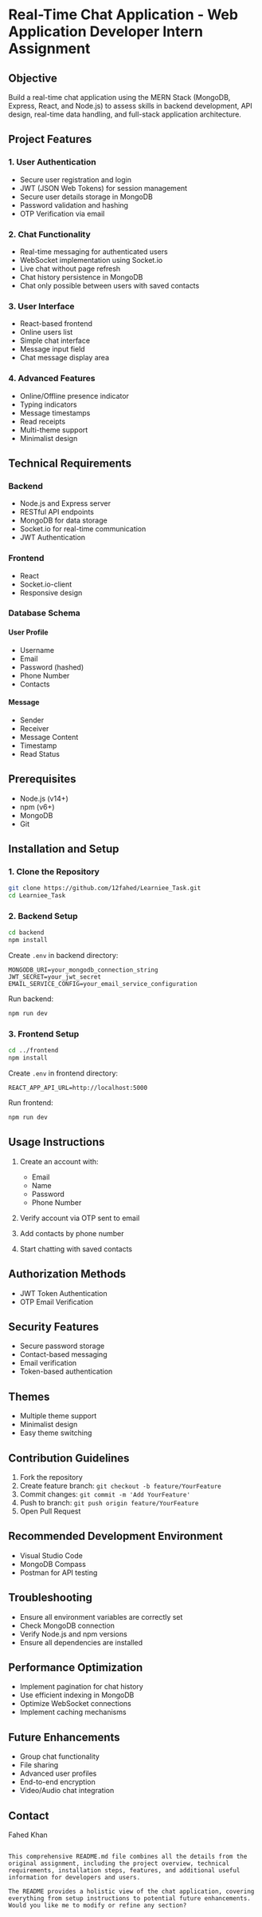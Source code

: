 # Real-Time Chat Application - Web Application Developer Intern Assignment

## Objective
Build a real-time chat application using the MERN Stack (MongoDB, Express, React, and Node.js) to assess skills in backend development, API design, real-time data handling, and full-stack application architecture.

## Project Features

### 1. User Authentication
- Secure user registration and login
- JWT (JSON Web Tokens) for session management
- Secure user details storage in MongoDB
- Password validation and hashing
- OTP Verification via email

### 2. Chat Functionality
- Real-time messaging for authenticated users
- WebSocket implementation using Socket.io
- Live chat without page refresh
- Chat history persistence in MongoDB
- Chat only possible between users with saved contacts

### 3. User Interface
- React-based frontend
- Online users list
- Simple chat interface
- Message input field
- Chat message display area

### 4. Advanced Features
- Online/Offline presence indicator
- Typing indicators
- Message timestamps
- Read receipts
- Multi-theme support
- Minimalist design

## Technical Requirements

### Backend
- Node.js and Express server
- RESTful API endpoints
- MongoDB for data storage
- Socket.io for real-time communication
- JWT Authentication

### Frontend
- React
- Socket.io-client
- Responsive design

### Database Schema
#### User Profile
- Username
- Email
- Password (hashed)
- Phone Number
- Contacts

#### Message
- Sender
- Receiver
- Message Content
- Timestamp
- Read Status

## Prerequisites
- Node.js (v14+)
- npm (v6+)
- MongoDB
- Git

## Installation and Setup

### 1. Clone the Repository
```bash
git clone https://github.com/12fahed/Learniee_Task.git
cd Learniee_Task
```

### 2. Backend Setup
```bash
cd backend
npm install
```

Create `.env` in backend directory:
```
MONGODB_URI=your_mongodb_connection_string
JWT_SECRET=your_jwt_secret
EMAIL_SERVICE_CONFIG=your_email_service_configuration
```

Run backend:
```bash
npm run dev
```

### 3. Frontend Setup
```bash
cd ../frontend
npm install
```

Create `.env` in frontend directory:
```
REACT_APP_API_URL=http://localhost:5000
```

Run frontend:
```bash
npm run dev
```

## Usage Instructions

1. Create an account with:
   - Email
   - Name
   - Password
   - Phone Number

2. Verify account via OTP sent to email

3. Add contacts by phone number

4. Start chatting with saved contacts

## Authorization Methods
- JWT Token Authentication
- OTP Email Verification

## Security Features
- Secure password storage
- Contact-based messaging
- Email verification
- Token-based authentication

## Themes
- Multiple theme support
- Minimalist design
- Easy theme switching

## Contribution Guidelines
1. Fork the repository
2. Create feature branch: `git checkout -b feature/YourFeature`
3. Commit changes: `git commit -m 'Add YourFeature'`
4. Push to branch: `git push origin feature/YourFeature`
5. Open Pull Request

## Recommended Development Environment
- Visual Studio Code
- MongoDB Compass
- Postman for API testing

## Troubleshooting
- Ensure all environment variables are correctly set
- Check MongoDB connection
- Verify Node.js and npm versions
- Ensure all dependencies are installed

## Performance Optimization
- Implement pagination for chat history
- Use efficient indexing in MongoDB
- Optimize WebSocket connections
- Implement caching mechanisms

## Future Enhancements
- Group chat functionality
- File sharing
- Advanced user profiles
- End-to-end encryption
- Video/Audio chat integration



## Contact
Fahed Khan
```

This comprehensive README.md file combines all the details from the original assignment, including the project overview, technical requirements, installation steps, features, and additional useful information for developers and users.

The README provides a holistic view of the chat application, covering everything from setup instructions to potential future enhancements. Would you like me to modify or refine any section?